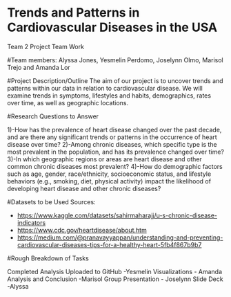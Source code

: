 # Trends and Patterns in Cardiovascular Diseases in the USA
Team 2 Project Team Work

#Team members: 
Alyssa Jones, Yesmelin Perdomo, Joselynn Olmo, Marisol Trejo and Amanda Lor

#Project Description/Outline
The aim of our project is to uncover trends and patterns within our data in relation to cardiovascular disease. We will examine trends in symptoms, lifestyles and habits, demographics, rates over time, as well as geographic locations.

#Research Questions to Answer

1)-How has the prevalence of heart disease changed over the past decade, and are there any significant trends or patterns in the occurrence of heart disease over time?
2)-Among chronic diseases, which specific type is the most prevalent in the population, and has its prevalence changed over time?
3)-In which geographic regions or areas are heart disease and other common chronic diseases most prevalent?
4)-How do demographic factors such as age, gender, race/ethnicity, socioeconomic status, and lifestyle behaviors (e.g., smoking, diet, physical activity) impact the likelihood of developing heart disease and other chronic diseases?

#Datasets to be Used
Sources: 
- https://www.kaggle.com/datasets/sahirmaharajj/u-s-chronic-disease-indicators
- https://www.cdc.gov/heartdisease/about.htm
- https://medium.com/@pranavayyappan/understanding-and-preventing-cardiovascular-diseases-tips-for-a-healthy-heart-5fb4f867b9b7

#Rough Breakdown of Tasks

Completed Analysis Uploaded to GitHub  -Yesmelin
Visualizations  - Amanda
Analysis and Conclusion -Marisol
Group Presentation - Joselynn
Slide Deck -Alyssa
